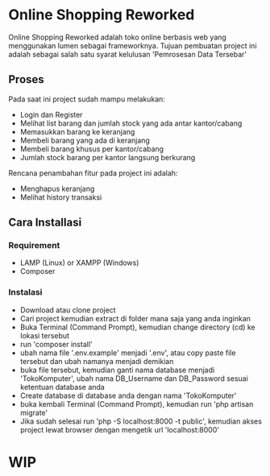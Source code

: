 # Online Shopping Reworked
Online Shopping Reworked adalah toko online berbasis web yang menggunakan lumen sebagai frameworknya. Tujuan pembuatan project ini adalah sebagai salah satu syarat kelulusan 'Pemrosesan Data Tersebar'

## Proses
Pada saat ini project sudah mampu melakukan:
- Login dan Register
- Melihat list barang dan jumlah stock yang ada antar kantor/cabang
- Memasukkan barang ke keranjang
- Membeli barang yang ada di keranjang
- Membeli barang khusus per kantor/cabang
- Jumlah stock barang per kantor langsung berkurang

Rencana penambahan fitur pada project ini adalah:
- Menghapus keranjang
- Melihat history transaksi

## Cara Installasi
### Requirement
- LAMP (Linux) or XAMPP (Windows)
- Composer

### Instalasi
- Download atau clone project
- Cari project kemudian extract di folder mana saja yang anda inginkan
- Buka Terminal (Command Prompt), kemudian change directory (cd) ke lokasi tersebut
- run 'composer install'
- ubah nama file '.env.example' menjadi '.env', atau copy paste file tersebut dan ubah namanya menjadi demikian
- buka file tersebut, kemudian ganti nama database menjadi 'TokoKomputer', ubah nama DB_Username dan DB_Password sesuai ketentuan database anda
- Create database di database anda dengan nama 'TokoKomputer'
- buka kembali Terminal (Command Prompt), kemudian run 'php artisan migrate'
- Jika sudah selesai run 'php -S localhost:8000 -t public', kemudian akses project lewat browser dengan mengetik url 'localhost:8000'

# WIP
